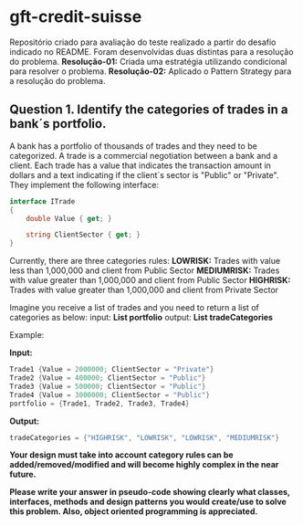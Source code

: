 # gft-credit-suisse
Repositório criado para avaliação do teste realizado a partir do desafio indicado no README.
Foram desenvolvidas duas distintas para a resolução do problema.
**Resolução-01:** Criada uma estratégia utilizando condicional para resolver o problema.
**Resolução-02:** Aplicado o Pattern Strategy para a resolução do problema.

## Question 1. Identify the categories of trades in a bank´s portfolio.
A bank has a portfolio of thousands of trades and they need to be categorized.
A trade is a commercial negotiation between a bank and a client.
Each trade has a value that indicates the transaction amount in dollars and a text indicating if the client´s sector is "Public" or "Private". They implement the following interface:

```csharp
interface ITrade
{
    double Value { get; }

    string ClientSector { get; }
}
```
Currently, there are three categories rules:
**LOWRISK:** Trades with value less than 1,000,000 and client from Public Sector
**MEDIUMRISK:** Trades with value greater than 1,000,000 and client from Public Sector
**HIGHRISK:** Trades with value greater than 1,000,000 and client from Private Sector

Imagine you receive a list of trades and you need to return a list of categories as below:
input: **List<ITrade> portfolio**
output: **List<string> tradeCategories**

Example:

**Input:**
```csharp
Trade1 {Value = 2000000; ClientSector = "Private"}
Trade2 {Value = 400000; ClientSector = "Public"}
Trade3 {Value = 500000; ClientSector = "Public"}
Trade4 {Value = 3000000; ClientSector = "Public"}
portfolio = {Trade1, Trade2, Trade3, Trade4}
```
**Output:**
```csharp
tradeCategories = {"HIGHRISK", "LOWRISK", "LOWRISK", "MEDIUMRISK"}
```
**Your design must take into account category rules can be added/removed/modified and will become highly complex in the near future.**

**Please write your answer in pseudo-code showing clearly what classes, interfaces, methods and design patterns you would create/use to solve this problem. Also, object oriented programming is appreciated.**
